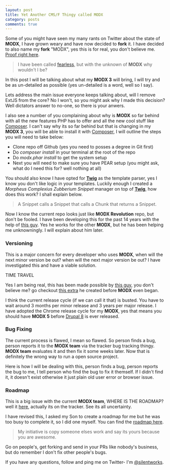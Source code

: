 ```yaml
---
layout: post
title: Yet Another CMS/F Thingy called MODX
category: posts
comments: true
---
```


Some of you might have seen my many rants on Twitter about the state of __MODX__, I have grown weary
and have now decided to __fork__ it. I have decided to also name my __fork__ "MODX", yes this is
for real, you don't believe me. [Proof right here][proof].

> I have been called [fearless][fearless], but with the unknown of __MODX__ why wouldn't I be?

In this post I will be talking about what my __MODX 3__ will bring, I will try and be as un-detailed 
as possible (yes un-detailed is a word, well so I say).

Lets address the main issue everyone keeps talking about, will I remove ExtJS from the core? No I
won't, so you might ask why I made this decision? Well dictators answer to no-one, so there is your anwers.

I also see a number of you complaining about why is __MODX__ so far behind with all the new features
PHP has to offer and all the new cool stuff like [Composer][composer]. I can't say why its so far
behind but that is changing in my __MODX 3__, you will be able to install it with [Composer][composer],
I will outline the steps you will need to take below:

* Clone repo off Github (yes you need to posses a degree in Git first)
* Do _composer install_ in your terminal at the root of the repo
* Do _modx.phar install_ to get the system setup
* Next you will need to make sure you have PEAR setup (you might ask, what do I need this for? well nothing at all)

You should also know I have opted for [__Twig__][twig] as the template parser, yes I know you don't like logic
in your templates. Luckily enough I created a _Morpheus Complexius Zubberium Snippet_ manager
on top of [__Twig__][twig], how does this work? I shall explain below.

> A Snippet calls a Snippet that calls a Chunk that returns a Snippet.

Now I know the current repo looks just like __MODX Revolution__ repo, but don't be fooled. I have been
developing this for the past 14 years with the help of [this guy][thisguy]. Yes he works for
the other __MODX__, but he has been helping me unknowningly. I will explain about him later.

### Versioning

This is a major concern for every developer who uses __MODX__, when will the next minor version be out?
when will the next major version be out? I have investigated this and have a viable solution.

TIME TRAVEL

Yes I am being real, this has been made possible by [this guy][thisguy], you don't believe me? go 
checkout [this extra][thisextra] he created before __MODX__ even began.

I think the current release cycle (if we can call it that) is busted. You have to wait around 3 months
per minor release and 3 years per major release. I have adopted the Chrome release cycle for my __MODX__,
yes that means you should have __MODX 5__ before [Drupal 8][drupal] is ever released.

### Bug Fixing

The current process is flawed, I mean so flawed. So person finds a bug, person reports it to
the __MODX team__ via the tracker bug tracking thingy. __MODX team__ evaluates it and then fix it some
weeks later. Now that is definitely the wrong way to run a open source project.

Here is how I will be dealing with this, person finds a bug, person reports the bug to me, I tell
person who find the bug to fix it themself. If I didn't find it, it doesn't exist otherwise it just
plain old user error or browser issue.

### Roadmap

This is a big issue with the current __MODX team__, WHERE IS THE ROADMAP? well it [here][here], actually
its on the tracker. See its all uncertainty.

I have revised this, I asked my Son to create a roadmap for me but he was too busy to complete it,
so I did one myself. You can find the [roadmap here][roadmap].

> My initiative is copy someone elses work and say its yours because you are awesome.

Go on people's, get forking and send in your PRs like nobody's business, but do remember I don't fix
other people's bugs.

If you have any questions, follow and ping me on Twitter- I'm [@silentworks][twitter].

[composer]: http://composer.org/
[proof]: http://github.com/silentworks/modx
[thisguy]: http://twitter.com/sepiariver
[thisextra]: http://modx.com/extras/package/visualsitemap
[here]: http://rtfm.modx.com/display/revolution20/Roadmap
[roadmap]: https://maps.google.co.uk/maps?f=q&source=s_q&hl=en&geocode=&q=25+Highland+Park+Village,+Dallas,+TX,+United+States&aq=0&oq=25+Highland+Park+Village,+Dallas,+TX&sll=53.800651,-4.064941&sspn=7.049238,21.643066&vpsrc=0&ie=UTF8&hq=&hnear=25+Highland+Park+Village,+Dallas,+Texas+75205,+United+States&ll=32.836111,-96.806653&spn=0.00979,0.021136&t=m&z=16&iwloc=A
[drupal]: http://buytaert.net/starting-to-work-on-drupal-8
[twig]: http://twig.sensiolabs.org/
[twitter]: https://twitter.com/silentworks
[fearless]: https://twitter.com/jpdevries/status/318449404216475649